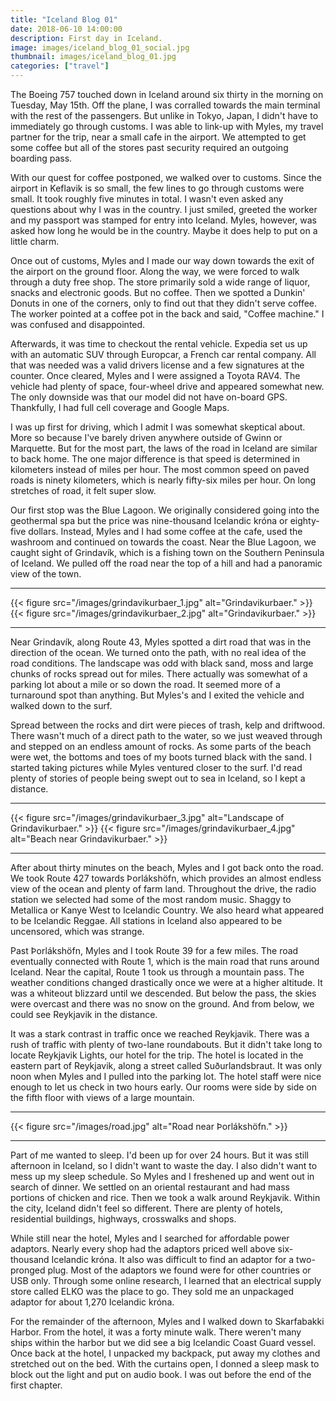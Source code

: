 ```yaml
---
title: "Iceland Blog 01"
date: 2018-06-10 14:00:00
description: First day in Iceland.
image: images/iceland_blog_01_social.jpg
thumbnail: images/iceland_blog_01.jpg
categories: ["travel"]
---
```


The Boeing 757 touched down in Iceland around six thirty in the morning on Tuesday, May 15th. Off the plane, I was corralled towards the main terminal with the rest of the passengers. But unlike in Tokyo, Japan, I didn't have to immediately go through customs. I was able to link-up with Myles, my travel partner for the trip, near a small cafe in the airport. We attempted to get some coffee but all of the stores past security required an outgoing boarding pass.

With our quest for coffee postponed, we walked over to customs. Since the airport in Keflavik is so small, the few lines to go through customs were small. It took roughly five minutes in total. I wasn't even asked any questions about why I was in the country. I just smiled, greeted the worker and my passport was stamped for entry into Iceland. Myles, however, was asked how long he would be in the country. Maybe it does help to put on a little charm.

Once out of customs, Myles and I made our way down towards the exit of the airport on the ground floor. Along the way, we were forced to walk through a duty free shop. The store primarily sold a wide range of liquor, snacks and electronic goods. But no coffee. Then we spotted a Dunkin' Donuts in one of the corners, only to find out that they didn't serve coffee. The worker pointed at a coffee pot in the back and said, "Coffee machine." I was confused and disappointed.

Afterwards, it was time to checkout the rental vehicle. Expedia set us up with an automatic SUV through Europcar, a French car rental company. All that was needed was a valid drivers license and a few signatures at the counter. Once cleared, Myles and I were assigned a Toyota RAV4. The vehicle had plenty of space, four-wheel drive and appeared somewhat new. The only downside was that our model did not have on-board GPS. Thankfully, I had full cell coverage and Google Maps.

I was up first for driving, which I admit I was somewhat skeptical about. More so because I've barely driven anywhere outside of Gwinn or Marquette. But for the most part, the laws of the road in Iceland are similar to back home. The one major difference is that speed is determined in kilometers instead of miles per hour. The most common speed on paved roads is ninety kilometers, which is nearly fifty-six miles per hour. On long stretches of road, it felt super slow.

Our first stop was the Blue Lagoon. We originally considered going into the geothermal spa but the price was nine-thousand Icelandic króna or eighty-five dollars. Instead, Myles and I had some coffee at the cafe, used the washroom and continued on towards the coast. Near the Blue Lagoon, we caught sight of Grindavík, which is a fishing town on the Southern Peninsula of Iceland. We pulled off the road near the top of a hill and had a panoramic view of the town.

---

{{< figure src="/images/grindavikurbaer_1.jpg" alt="Grindavikurbaer." >}}
{{< figure src="/images/grindavikurbaer_2.jpg" alt="Grindavikurbaer." >}}

---

Near Grindavík, along Route 43, Myles spotted a dirt road that was in the direction of the ocean. We turned onto the path, with no real idea of the road conditions. The landscape was odd with black sand, moss and large chunks of rocks spread out for miles. There actually was somewhat of a parking lot about a mile or so down the road. It seemed more of a turnaround spot than anything. But Myles's and I exited the vehicle and walked down to the surf.

Spread between the rocks and dirt were pieces of trash, kelp and driftwood. There wasn't much of a direct path to the water, so we just weaved through and stepped on an endless amount of rocks. As some parts of the beach were wet, the bottoms and toes of my boots turned black with the sand. I started taking pictures while Myles ventured closer to the surf. I'd read plenty of stories of people being swept out to sea in Iceland, so I kept a distance.

---

{{< figure src="/images/grindavikurbaer_3.jpg" alt="Landscape of Grindavikurbaer." >}}
{{< figure src="/images/grindavikurbaer_4.jpg" alt="Beach near Grindavikurbaer." >}}

---

After about thirty minutes on the beach, Myles and I got back onto the road. We took Route 427 towards Þorlákshöfn, which provides an almost endless view of the ocean and plenty of farm land. Throughout the drive, the radio station we selected had some of the most random music. Shaggy to Metallica or Kanye West to Icelandic Country. We also heard what appeared to be Icelandic Reggae. All stations in Iceland also appeared to be uncensored, which was strange.

Past Þorlákshöfn, Myles and I took Route 39 for a few miles. The road eventually connected with Route 1, which is the main road that runs around Iceland. Near the capital, Route 1 took us through a mountain pass. The weather conditions changed drastically once we were at a higher altitude. It was a whiteout blizzard until we descended. But below the pass, the skies were overcast and there was no snow on the ground. And from below, we could see Reykjavik in the distance.

It was a stark contrast in traffic once we reached Reykjavik. There was a rush of traffic with plenty of two-lane roundabouts. But it didn't take long to locate Reykjavik Lights, our hotel for the trip. The hotel is located in the eastern part of Reykjavik, along a street called Suðurlandsbraut. It was only noon when Myles and I pulled into the parking lot. The hotel staff were nice enough to let us check in two hours early. Our rooms were side by side on the fifth floor with views of a large mountain.

---

{{< figure src="/images/road.jpg" alt="Road near Þorlákshöfn." >}}

---

Part of me wanted to sleep. I'd been up for over 24 hours. But it was still afternoon in Iceland, so I didn't want to waste the day. I also didn't want to mess up my sleep schedule. So Myles and I freshened up and went out in search of dinner. We settled on an oriental restaurant and had mass portions of chicken and rice. Then we took a walk around Reykjavik. Within the city, Iceland didn't feel so different. There are plenty of hotels, residential buildings, highways, crosswalks and shops.

While still near the hotel, Myles and I searched for affordable power adaptors. Nearly every shop had the adaptors priced well above six-thousand Icelandic króna. It also was difficult to find an adaptor for a two-pronged plug. Most of the adaptors we found were for other countries or USB only. Through some online research, I learned that an electrical supply store called ELKO was the place to go. They sold me an unpackaged adaptor for about 1,270 Icelandic króna.

For the remainder of the afternoon, Myles and I walked down to Skarfabakki Harbor. From the hotel, it was a forty minute walk. There weren't many ships within the harbor but we did see a big Icelandic Coast Guard vessel. Once back at the hotel, I unpacked my backpack, put away my clothes and stretched out on the bed. With the curtains open, I donned a sleep mask to block out the light and put on audio book. I was out before the end of the first chapter.

